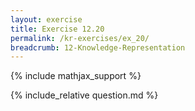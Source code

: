 ```yaml
---
layout: exercise
title: Exercise 12.20
permalink: /kr-exercises/ex_20/
breadcrumb: 12-Knowledge-Representation
---
```


{% include mathjax_support %}

<div><i class="arrow-up loader" data-chapter="kr-exercises" data-exercise="ex_20" data-rating="0"></i></div>
{% include_relative question.md %}
